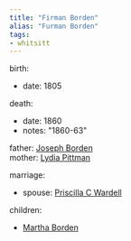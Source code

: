 ```yaml
---
title: "Firman Borden"
alias: "Furman Borden"
tags:
- whitsitt
---
```


birth:
  - date: 1805

death:
  - date: 1860
  - notes: "1860-63"

father: [Joseph Borden](Joseph%20Borden.md)   
mother: [Lydia Pittman](Lydia%20Pittman)

marriage:
  - spouse: [Priscilla C Wardell](Priscilla%20C%20Wardell.md)   

children:
  - [Martha Borden](Martha%20Borden.md)
